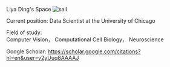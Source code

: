Liya Ding's Space
![sail](https://github.com/user-attachments/assets/946c46e8-ca1b-4d59-9744-847e6b94337a)

Current position: Data Scientist at the University of Chicago

Field of study:  
  Computer Vision，
  Computational Cell Biology，
  Neuroscience

Google Scholar: https://scholar.google.com/citations?hl=en&user=v2yUuq8AAAAJ
